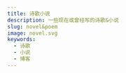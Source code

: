 ```yaml
---
title: 诗歌小说
description: 一些现在或曾经写的诗歌&小说
slug: novel&poem
image: novel.svg
keywords:
  - 诗歌
  - 小说
  - 博客
---
```

